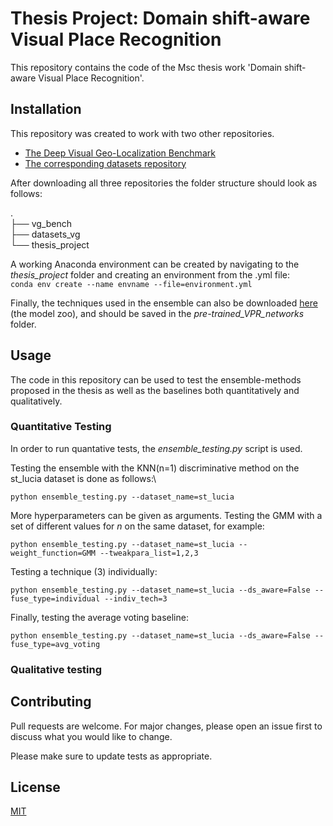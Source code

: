 # Thesis Project: Domain shift-aware Visual Place Recognition

This repository contains the code of the Msc thesis work 'Domain shift-aware Visual Place Recognition'.

## Installation

This repository was created to work with two other repositories. 

* [The Deep Visual Geo-Localization Benchmark](https://github.com/gmberton/deep-visual-geo-localization-benchmark)
* [The corresponding datasets repository](https://github.com/gmberton/datasets_vg)

After downloading all three repositories the folder structure should look as follows:

.\
├── vg_bench\
├── datasets_vg\
└── thesis_project

A working Anaconda environment can be created by navigating to the _thesis_project_ folder and creating an environment from the .yml file:\
`conda env create --name envname --file=environment.yml`

Finally, the techniques used in the ensemble can also be downloaded [here](https://github.com/gmberton/deep-visual-geo-localization-benchmark) (the model zoo), and should be saved in the _pre-trained_VPR_networks_ folder.

## Usage

The code in this repository can be used to test the ensemble-methods proposed in the thesis as well as the baselines both quantitatively and qualitatively. 

### Quantitative Testing


In order to run quantative tests, the _ensemble_testing.py_ script is used. 

Testing the ensemble with the KNN(n=1) discriminative method on the st_lucia dataset is done as follows:\

`python ensemble_testing.py --dataset_name=st_lucia`

More hyperparameters can be given as arguments. Testing the GMM with a set of different values for _n_ on the same dataset, for example:

`python ensemble_testing.py --dataset_name=st_lucia --weight_function=GMM --tweakpara_list=1,2,3`

Testing a technique (3) individually:

`python ensemble_testing.py --dataset_name=st_lucia --ds_aware=False --fuse_type=individual --indiv_tech=3`

Finally, testing the average voting baseline:

`python ensemble_testing.py --dataset_name=st_lucia --ds_aware=False --fuse_type=avg_voting`


### Qualitative testing




## Contributing

Pull requests are welcome. For major changes, please open an issue first
to discuss what you would like to change.

Please make sure to update tests as appropriate.

## License

[MIT](https://choosealicense.com/licenses/mit/)
